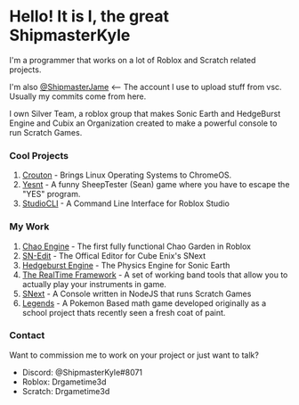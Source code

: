 # Hello! It is I, the great ShipmasterKyle

<!--<img style="-webkit-user-select: none;margin: auto;cursor: zoom-in;background-color: hsl(0, 0%, 90%);transition: background-color 300ms;" src="https://cdn.discordapp.com/attachments/856572816308961285/962775704804655155/Profile.png" width="630" height="354">
-->
I'm a programmer that works on a lot of Roblox and Scratch related projects.

I'm also [@ShipmasterJame](https://github.com/ShipmasterJame) <-- The account I use to upload stuff from vsc. Usually my commits come from here.

I own Silver Team, a roblox group that makes Sonic Earth and HedgeBurst Engine and Cubix an Organization created to make a powerful console to run Scratch Games. 

### Cool Projects
1. [Crouton](https://github.com/dnschneid/crouton) - Brings Linux Operating Systems to ChromeOS.
2. [Yesnt](https://github.com/SheepTester/yesnt) - A funny SheepTester (Sean) game where you have to escape the "YES" program.
3. [StudioCLI](https://github.com/R0bl0x10501050/StudioCLI) - A Command Line Interface for Roblox Studio

### My Work
1. [Chao Engine](https://github.com/ShipmasterKyle/Chao-Engine) - The first fully functional Chao Garden in Roblox
2. [SN-Edit](https://github.com/Cubix-Firmware/SN-Edit) - The Offical Editor for Cube Enix's SNext
3. [Hedgeburst Engine](https://www.roblox.com/library/8261922963/ShipmasterKyles-HedgeBurst-Engine-v3-6) - The Physics Engine for Sonic Earth
4. [The RealTime Framework](https://github.com/ShipmasterKyle/RobloxMMR) - A set of working band tools that allow you to actually play your instruments in game.
5. [SNext](https://github.com/Cubix-Firmware/SNext) - A Console written in NodeJS that runs Scratch Games
6. [Legends](https://github.com/ShipmasterKyle/Legends) - A Pokemon Based math game developed originally as a school project thats recently seen a fresh coat of paint.

### Contact
Want to commission me to work on your project or just want to talk?

- Discord: @ShipmasterKyle#8071
- Roblox: Drgametime3d
- Scratch: Drgametime3d

